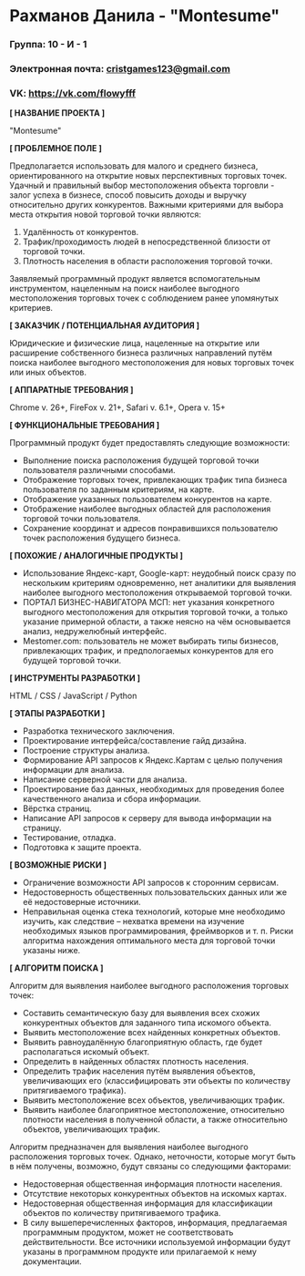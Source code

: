 # Рахманов Данила - "Montesume"

### Группа: 10 - И - 1
### Электронная почта: cristgames123@gmail.com
### VK: https://vk.com/flowyfff

**[ НАЗВАНИЕ ПРОЕКТА ]**

"Montesume"

**[ ПРОБЛЕМНОЕ ПОЛЕ ]**

Предполагается использовать для малого и среднего бизнеса, ориентированного на открытие новых перспективных торговых точек. Удачный и правильный выбор местоположения объекта торговли - залог успеха в бизнесе, способ повысить доходы и выручку относительно других конкурентов. Важными критериями для выбора места открытия новой торговой точки являются:
1) Удалённость от конкурентов.
2) Трафик/проходимость людей в непосредственной близости от торговой точки.
3) Плотность населения в области расположения торговой точки.
  
Заявляемый программный продукт является вспомогательным инструментом, нацеленным на поиск наиболее выгодного местоположения торговых точек с соблюдением ранее упомянутых критериев.

**[ ЗАКАЗЧИК / ПОТЕНЦИАЛЬНАЯ АУДИТОРИЯ ]**

Юридические и физические лица, нацеленные на открытие или расширение собственного бизнеса различных направлений путём поиска наиболее выгодного местоположения для новых торговых точек или иных объектов. 

**[ АППАРАТНЫЕ ТРЕБОВАНИЯ ]**

Chrome v. 26+, FireFox v. 21+, Safari v. 6.1+, Opera v. 15+

**[ ФУНКЦИОНАЛЬНЫЕ ТРЕБОВАНИЯ ]**

Программный продукт будет предоставлять следующие возможности:

* Выполнение поиска расположения будущей торговой точки пользователя различными способами.
* Отображение торговых точек, привлекающих трафик типа бизнеса пользователя по заданным критериям, на карте.
* Отображение указанных пользователем конкурентов на карте.
* Отображение наиболее выгодных областей для расположения торговой точки пользователя.
* Сохранение координат и адресов понравившихся пользователю точек расположения будущего бизнеса.

**[ ПОХОЖИЕ / АНАЛОГИЧНЫЕ ПРОДУКТЫ ]**

* Использование Яндекс-карт, Google-карт: неудобный поиск сразу по нескольким критериям одновременно, нет аналитики для выявления наиболее выгодного местоположения открываемой торговой точки.
* ПОРТАЛ БИЗНЕС-НАВИГАТОРА МСП: нет указания конкретного выгодного местоположения для открытия торговой точки, а только указание примерной области, а также неясно на чём основывается анализ, недружелюбный интерфейс.
* Mestomer.com: пользователь не может выбирать типы бизнесов, привлекающих трафик, и предпологаемых конкурентов для его будущей торговой точки.

**[ ИНСТРУМЕНТЫ РАЗРАБОТКИ ]**

HTML / CSS / JavaScript / Python

**[ ЭТАПЫ РАЗРАБОТКИ ]**

* Разработка технического заключения.
* Проектирование интерфейса/составление гайд дизайна.
* Построение структуры анализа.
* Формирование API запросов к Яндекс.Картам с целью получения информации для анализа.
* Написание серверной части для анализа.
* Проектирование баз данных, необходимых для проведения более качественного анализа и сбора информации.
* Вёрстка страниц.
* Написание API запросов к серверу для вывода информации на страницу.
* Тестирование, отладка.
* Подготовка к защите проекта.

**[ ВОЗМОЖНЫЕ РИСКИ ]**

* Ограничение возможности API запросов к сторонним сервисам.
* Недостоверность общественных пользовательских данных или же её недостоверные источники.
* Неправильная оценка стека технологий, которые мне необходимо изучить, как следствие – нехватка времени на изучение необходимых языков программирования, фреймворков и т. п.
Риски алгоритма нахождения оптимального места для торговой точки указаны ниже.

**[ АЛГОРИТМ ПОИСКА ]**

Алгоритм для выявления наиболее выгодного расположения торговых точек:
* Составить семантическую базу для выявления всех схожих конкурентных объектов для заданного типа искомого объекта.
* Выявить местоположение всех найденных конкретных объектов.
* Выявить равноудалённую благоприятную область, где будет располагаться искомый объект.
* Определить в найденных областях плотность населения.
* Определить трафик населения путём выявления объектов, увеличивающих его (классифицировать эти объекты по количеству притягиваемого трафика).
* Выявить местоположение всех объектов, увеличивающих трафик.
* Выявить наиболее благоприятное местоположение, относительно плотности населения в полученной области, а также относительно объектов, увеличивающих трафик.

Алгоритм предназначен для выявления наиболее выгодного расположения торговых точек. Однако, неточности, которые могут быть в нём получены, возможно, будут связаны со следующими факторами:
* Недостоверная общественная информация плотности населения.
* Отсутствие некоторых конкурентных объектов на искомых картах.
* Недостоверная общественная информация для классификации объектов по количеству притягиваемого трафика.
* В силу вышеперечисленных факторов, информация, предлагаемая программным продуктом, может не соответствовать действительности. Все источники используемой информации будут указаны в программном продукте или прилагаемой к нему документации.
